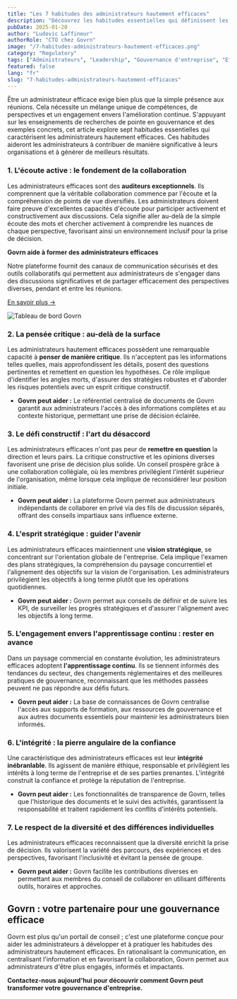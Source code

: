 ```yaml
---
title: "Les 7 habitudes des administrateurs hautement efficaces"
description: "Découvrez les habitudes essentielles qui définissent les administrateurs efficaces et comment des outils comme Govrn peuvent renforcer la gouvernance."
pubDate: 2025-01-20
author: "Ludovic Laffineur"
authorRole: "CTO chez Govrn"
image: "/7-habitudes-administrateurs-hautement-efficaces.png"
category: "Regulatory"
tags: ["Administrateurs", "Leadership", "Gouvernance d'entreprise", "Efficacité du conseil"]
featured: false
lang: "fr"
slug: "7-habitudes-administrateurs-hautement-efficaces"
---
```


Être un administrateur efficace exige bien plus que la simple présence aux réunions. Cela nécessite un mélange unique de compétences, de perspectives et un engagement envers l'amélioration continue. S'appuyant sur les enseignements de recherches de pointe en gouvernance et des exemples concrets, cet article explore sept habitudes essentielles qui caractérisent les administrateurs hautement efficaces. Ces habitudes aideront les administrateurs à contribuer de manière significative à leurs organisations et à générer de meilleurs résultats.

### 1. L'écoute active : le fondement de la collaboration

Les administrateurs efficaces sont des **auditeurs exceptionnels**. Ils comprennent que la véritable collaboration commence par l'écoute et la compréhension de points de vue diversifiés. Les administrateurs doivent faire preuve d'excellentes capacités d'écoute pour participer activement et constructivement aux discussions. Cela signifie aller au-delà de la simple écoute des mots et chercher activement à comprendre les nuances de chaque perspective, favorisant ainsi un environnement inclusif pour la prise de décision.

<div class="info-box">
<div class="content">

**Govrn aide à former des administrateurs efficaces**

Notre plateforme fournit des canaux de communication sécurisés et des outils collaboratifs qui permettent aux administrateurs de s'engager dans des discussions significatives et de partager efficacement des perspectives diverses, pendant et entre les réunions.

[En savoir plus →](/fr/try)
</div>

![Tableau de bord Govrn](/applications-picture-board-chat-mobile_croped.png)
</div>

### 2. La pensée critique : au-delà de la surface

Les administrateurs hautement efficaces possèdent une remarquable capacité à **penser de manière critique**. Ils n'acceptent pas les informations telles quelles, mais approfondissent les détails, posent des questions pertinentes et remettent en question les hypothèses. Ce rôle implique d'identifier les angles morts, d'assurer des stratégies robustes et d'aborder les risques potentiels avec un esprit critique constructif.

* **Govrn peut aider :** Le référentiel centralisé de documents de Govrn garantit aux administrateurs l'accès à des informations complètes et au contexte historique, permettant une prise de décision éclairée.

### 3. Le défi constructif : l'art du désaccord

Les administrateurs efficaces n'ont pas peur de **remettre en question** la direction et leurs pairs. La critique constructive et les opinions diverses favorisent une prise de décision plus solide. Un conseil prospère grâce à une collaboration collégiale, où les membres privilégient l'intérêt supérieur de l'organisation, même lorsque cela implique de reconsidérer leur position initiale.

* **Govrn peut aider :** La plateforme Govrn permet aux administrateurs indépendants de collaborer en privé via des fils de discussion séparés, offrant des conseils impartiaux sans influence externe.

### 4. L'esprit stratégique : guider l'avenir

Les administrateurs efficaces maintiennent une **vision stratégique**, se concentrant sur l'orientation globale de l'entreprise. Cela implique l'examen des plans stratégiques, la compréhension du paysage concurrentiel et l'alignement des objectifs sur la vision de l'organisation. Les administrateurs privilégient les objectifs à long terme plutôt que les opérations quotidiennes.

* **Govrn peut aider :** Govrn permet aux conseils de définir et de suivre les KPI, de surveiller les progrès stratégiques et d'assurer l'alignement avec les objectifs à long terme.

### 5. L'engagement envers l'apprentissage continu : rester en avance

Dans un paysage commercial en constante évolution, les administrateurs efficaces adoptent **l'apprentissage continu**. Ils se tiennent informés des tendances du secteur, des changements réglementaires et des meilleures pratiques de gouvernance, reconnaissant que les méthodes passées peuvent ne pas répondre aux défis futurs.

* **Govrn peut aider :** La base de connaissances de Govrn centralise l'accès aux supports de formation, aux ressources de gouvernance et aux autres documents essentiels pour maintenir les administrateurs bien informés.

### 6. L'intégrité : la pierre angulaire de la confiance

Une caractéristique des administrateurs efficaces est leur **intégrité inébranlable**. Ils agissent de manière éthique, responsable et privilégient les intérêts à long terme de l'entreprise et de ses parties prenantes. L'intégrité construit la confiance et protège la réputation de l'entreprise.

* **Govrn peut aider :** Les fonctionnalités de transparence de Govrn, telles que l'historique des documents et le suivi des activités, garantissent la responsabilité et traitent rapidement les conflits d'intérêts potentiels.

### 7. Le respect de la diversité et des différences individuelles

Les administrateurs efficaces reconnaissent que la diversité enrichit la prise de décision. Ils valorisent la variété des parcours, des expériences et des perspectives, favorisant l'inclusivité et évitant la pensée de groupe.

* **Govrn peut aider :** Govrn facilite les contributions diverses en permettant aux membres du conseil de collaborer en utilisant différents outils, horaires et approches.

## Govrn : votre partenaire pour une gouvernance efficace

Govrn est plus qu'un portail de conseil ; c'est une plateforme conçue pour aider les administrateurs à développer et à pratiquer les habitudes des administrateurs hautement efficaces. En rationalisant la communication, en centralisant l'information et en favorisant la collaboration, Govrn permet aux administrateurs d'être plus engagés, informés et impactants.

**Contactez-nous aujourd'hui pour découvrir comment Govrn peut transformer votre gouvernance d'entreprise.**

